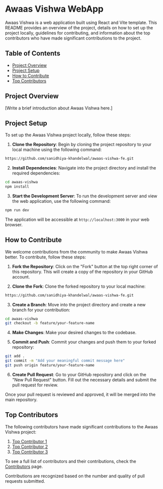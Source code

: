 # Awaas Vishwa WebApp

Awaas Vishwa is a web application built using React and Vite template. This README provides an overview of the project, details on how to set up the project locally, guidelines for contributing, and information about the top contributors who have made significant contributions to the project.

## Table of Contents

- [Project Overview](#project-overview)
- [Project Setup](#project-setup)
- [How to Contribute](#how-to-contribute)
- [Top Contributors](#top-contributors)

## Project Overview

[Write a brief introduction about Awaas Vishwa here.]

## Project Setup

To set up the Awaas Vishwa project locally, follow these steps:

1. **Clone the Repository**: Begin by cloning the project repository to your local machine using the following command:

```bash
https://github.com/sanidhiya-khandelwal/awaas-vishwa-fe.git
```

2. **Install Dependencies**: Navigate into the project directory and install the required dependencies:

```bash
cd awaas-vishwa
npm install
```

3. **Start the Development Server**: To run the development server and view the web application, use the following command:

```bash
npm run dev
```

The application will be accessible at `http://localhost:3000` in your web browser.

## How to Contribute

We welcome contributions from the community to make Awaas Vishwa better. To contribute, follow these steps:

1. **Fork the Repository**: Click on the "Fork" button at the top right corner of this repository. This will create a copy of the repository in your GitHub account.

2. **Clone the Fork**: Clone the forked repository to your local machine:

```bash
https://github.com/sanidhiya-khandelwal/awaas-vishwa-fe.git
```

3. **Create a Branch**: Move into the project directory and create a new branch for your contribution:

```bash
cd awaas-vishwa
git checkout -b feature/your-feature-name
```

4. **Make Changes**: Make your desired changes to the codebase.

5. **Commit and Push**: Commit your changes and push them to your forked repository:

```bash
git add .
git commit -m "Add your meaningful commit message here"
git push origin feature/your-feature-name
```

6. **Create Pull Request**: Go to your GitHub repository and click on the "New Pull Request" button. Fill out the necessary details and submit the pull request for review.

Once your pull request is reviewed and approved, it will be merged into the main repository.

## Top Contributors

The following contributors have made significant contributions to the Awaas Vishwa project:

1. [Top Contributor 1](link_to_profile)
2. [Top Contributor 2](link_to_profile)
3. [Top Contributor 3](link_to_profile)

To see a full list of contributors and their contributions, check the [Contributors](link_to_contributors_page) page.

Contributions are recognized based on the number and quality of pull requests submitted.

